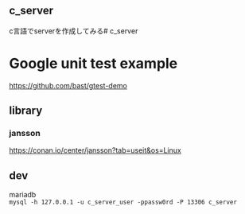 ## c_server

c言語でserverを作成してみる# c_server

# Google unit test example
https://github.com/bast/gtest-demo

## library
### jansson
https://conan.io/center/jansson?tab=useit&os=Linux

## dev

mariadb  
`mysql -h 127.0.0.1 -u c_server_user -ppassw0rd -P 13306 c_server`